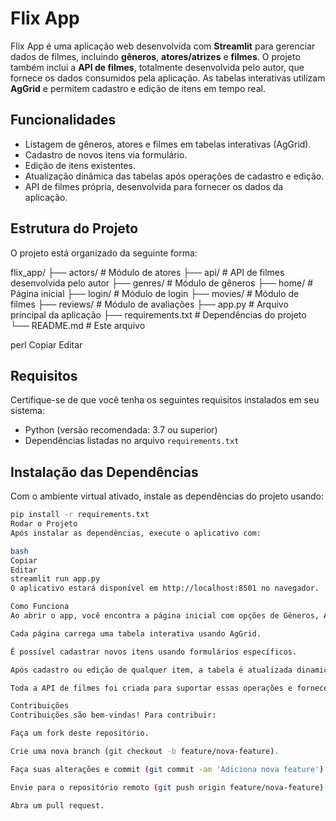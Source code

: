 # Flix App

Flix App é uma aplicação web desenvolvida com **Streamlit** para gerenciar dados de filmes, incluindo **gêneros**, **atores/atrizes** e **filmes**. O projeto também inclui a **API de filmes**, totalmente desenvolvida pelo autor, que fornece os dados consumidos pela aplicação. As tabelas interativas utilizam **AgGrid** e permitem cadastro e edição de itens em tempo real.

## Funcionalidades

- Listagem de gêneros, atores e filmes em tabelas interativas (AgGrid).
- Cadastro de novos itens via formulário.
- Edição de itens existentes.
- Atualização dinâmica das tabelas após operações de cadastro e edição.
- API de filmes própria, desenvolvida para fornecer os dados da aplicação.

## Estrutura do Projeto

O projeto está organizado da seguinte forma:

flix_app/
├── actors/ # Módulo de atores
├── api/ # API de filmes desenvolvida pelo autor
├── genres/ # Módulo de gêneros
├── home/ # Página inicial
├── login/ # Módulo de login
├── movies/ # Módulo de filmes
├── reviews/ # Módulo de avaliações
├── app.py # Arquivo principal da aplicação
├── requirements.txt # Dependências do projeto
└── README.md # Este arquivo

perl
Copiar
Editar

## Requisitos

Certifique-se de que você tenha os seguintes requisitos instalados em seu sistema:

- Python (versão recomendada: 3.7 ou superior)
- Dependências listadas no arquivo `requirements.txt`  

## Instalação das Dependências

Com o ambiente virtual ativado, instale as dependências do projeto usando:

```bash
pip install -r requirements.txt
Rodar o Projeto
Após instalar as dependências, execute o aplicativo com:

bash
Copiar
Editar
streamlit run app.py
O aplicativo estará disponível em http://localhost:8501 no navegador.

Como Funciona
Ao abrir o app, você encontra a página inicial com opções de Gêneros, Atores/Atrizes e Filmes.

Cada página carrega uma tabela interativa usando AgGrid.

É possível cadastrar novos itens usando formulários específicos.

Após cadastro ou edição de qualquer item, a tabela é atualizada dinamicamente, garantindo que os dados estejam sempre sincronizados com a API.

Toda a API de filmes foi criada para suportar essas operações e fornecer os dados da aplicação.

Contribuições
Contribuições são bem-vindas! Para contribuir:

Faça um fork deste repositório.

Crie uma nova branch (git checkout -b feature/nova-feature).

Faça suas alterações e commit (git commit -am 'Adiciona nova feature').

Envie para o repositório remoto (git push origin feature/nova-feature).

Abra um pull request.

